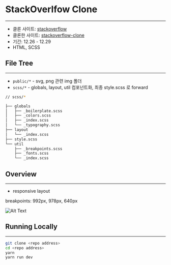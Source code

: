 # StackOverlfow Clone

---

- 클론 사이트: [stackoverflow](https://stackoverflow.com/)
- 클론한 사이트: [stackoverflow-clone](https://stackoverflow-clone-phi.vercel.app/)
- 기간: 12.26 - 12.29
- HTML, SCSS

## File Tree

---

- `public/*` - svg, png 관련 img 폴더
- `scss/*` - globals, layout, util 컴포넌트화, 최종 style.scss 로 forward

```bash
// scss/*

├── globals
│   ├── _boilerplate.scss
│   ├── _colors.scss
│   ├── _index.scss
│   └── _typography.scss
├── layout
│   └── _index.scss
├── style.scss
└── util
    ├── _breakpoints.scss
    ├── _fonts.scss
    └── _index.scss
```

## Overview

---

- responsive layout

breakpoints: 992px, 978px, 640px

![Alt Text](/public/stackoverflow-clone.gif)

## Running Locally

---

```bash
git clone <repo address>
cd <repo address>
yarn
yarn run dev
```
